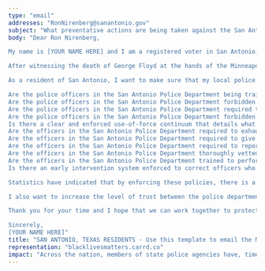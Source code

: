 ```yaml
---
type: "email"
addresses: "RonNirenberg@sanantonio.gov"
subject: "What preventative actions are being taken against the San Antonio Police Department?"
body: "Dear Ron Nirenberg,

My name is [YOUR NAME HERE] and I am a registered voter in San Antonio, Texas. I am writing to you today to ask what you are doing, as the Mayor of San Antonio, to ensure that your officers are not abusing their power and are held accountable for their actions.

After witnessing the death of George Floyd at the hands of the Minneapolis Police Department, I am left feeling outraged, frustrated, and hurt. The system has failed yet another black man and we are anxiously waiting to see if the officers responsible for his death will face consequences.

As a resident of San Antonio, I want to make sure that my local police department is taking the necessary preventative measures to ensure that incidents like this will not occur in the future. So I ask:

Are the police officers in the San Antonio Police Department being trained to de-escalate altercations by using peaceful conflict resolution strategies?
Are the police officers in the San Antonio Police Department forbidden from using carotid restraints (chokeholds, strangleholds, etc.) and hog-tying methods? Furthermore, are they forbidden from transporting civilians in uncomfortable positions, such as face down in a vehicle?
Are the police officers in the San Antonio Police Department required to intervene if they witness another officer using excessive force? Will officers be reprimanded if they fail to intervene?
Are the police officers in the San Antonio Police Department forbidden from shooting at moving vehicles?
Is there a clear and enforced use-of-force continuum that details what weapons and force are acceptable in a wide variety of civilian-police interactions?
Are the officers in the San Antonio Police Department required to exhaust every other possible option before using excessive force?
Are the officers in the San Antonio Police Department required to give a verbal warning to civilians before drawing their weapon or using excessive force?
Are the officers in the San Antonio Police Department required to report each time they threaten to or use force on civilians?
Are the officers in the San Antonio Police Department thoroughly vetted to ensure that they do not have a history with abuse, racism, xenophobia, homophobia / transphobia, or discrimination?
Are the officers in the San Antonio Police Department trained to perform and seek necessary medical action after using excessive force?
Is there an early intervention system enforced to correct officers who use excessive force? Additionally, how many complaints does an officer have to receive before they are reprimanded? Before they are terminated? More than three complaints are unacceptable.

Statistics have indicated that by enforcing these policies, there is a significant decrease in civilian complaints and injury due to excessive force. If any of the policies are not currently in place, then what is being done to ensure that they are going to be enforced in the near future? What can I do, as a concerned citizen, to set these policies in motion?

I also want to increase the level of trust between the police department and the community. To establish trust, there has to be transparency. I would like to see the San Antonio Police Department collect and report data on civilian deaths that occurred in custody and as a result of an officer’s use of excessive force. The data should be broken down by demographics and should showcase the race, gender, sexuality, and religion of the civilians. Allowing the public access to this information will show us where we, as a community, fall short.

Thank you for your time and I hope that we can work together to protect the San Antonio community. I refuse to let the next hashtag come from here.

Sincerely,
[YOUR NAME HERE]"
title: "SAN ANTONIO, TEXAS RESIDENTS - Use this template to email the Mayor of San Antonio to quiz them on what preventive actions are being taken to protect against police brutality from the San Antonio Police Department."
representation: "blacklivesmatters.carrd.co"
impact: "Across the nation, members of state police agencies have, time and time again, abused their power and have killed black Americans in a horrific manner, devoid of any lawfulness. Our nation has observed the cruel and evil killings of George Floyd, Breonna Taylor, Eric Garner, Ahmed Aubrey, and countless others of black Americans. Email the Mayor for the city of San Antonio and press the question--are you, Ron Nirenberg, taking any preventative actions to ensure that such acts of cruelty against African Americans don't happen as a consequence of policing with racist motives?"
---
```



